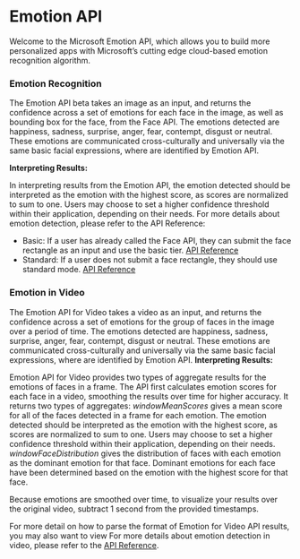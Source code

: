 <!-- 
NavPath: Emotion API
LinkLabel: Overview
Url: Emotion-api/documentation
Weight: 100
-->

# Emotion API

Welcome to the Microsoft Emotion API, which allows you to build more personalized apps with Microsoft’s cutting edge cloud-based emotion recognition algorithm.

### Emotion Recognition

The Emotion API beta takes an image as an input, and returns the confidence across a set of emotions for each face in the image, as well as bounding box for the face, from the Face API. The emotions detected are happiness, sadness, surprise, anger, fear, contempt, disgust or neutral. These emotions are communicated cross-culturally and universally via the same basic facial expressions, where are identified by Emotion API. 

**Interpreting Results:** 

In interpreting results from the Emotion API, the emotion detected should be interpreted as the emotion with the highest score, as scores are normalized to sum to one. Users may choose to set a higher confidence threshold within their application, depending on their needs. 
For more details about emotion detection, please refer to the API Reference: 
  * Basic: If a user has already called the Face API, they can submit the face rectangle as an input and use the basic tier. [API Reference](https://dev.projectoxford.ai/docs/services/5639d931ca73072154c1ce89/operations/56f23eb019845524ec61c4d7)
  * Standard: If a user does not submit a face rectangle, they should use standard mode.  [API Reference](https://dev.projectoxford.ai/docs/services/5639d931ca73072154c1ce89/operations/563b31ea778daf121cc3a5fa)

### Emotion in Video

The Emotion API for Video takes a video as an input, and returns the confidence across a set of emotions for the group of faces in the image over a period of time. The emotions detected are happiness, sadness, surprise, anger, fear, contempt, disgust or neutral. These emotions are communicated cross-culturally and universally via the same basic facial expressions, where are identified by Emotion API. 
**Interpreting Results:**

Emotion API for Video provides two types of aggregate results for the emotions of faces in a frame. The API first calculates emotion scores for each face in a video, smoothing the results over time for higher accuracy. It returns two types of aggregates: *windowMeanScores* gives a mean score for all of the faces detected in a frame for each emotion. The emotion detected should be interpreted as the emotion with the highest score, as scores are normalized to sum to one. Users may choose to set a higher confidence threshold within their application, depending on their needs. *windowFaceDistribution* gives the distribution of faces with each emotion as the dominant emotion for that face. Dominant emotions for each face have been determined based on the emotion with the highest score for that face. 

Because emotions are smoothed over time, to visualize your results over the original video, subtract 1 second from the provided timestamps. 

For more detail on how to parse the format of Emotion for Video API results, you may also want to view  <link to Glossary from Video API>
For more details about emotion detection in video, please refer to the [API Reference](https://dev.projectoxford.ai/docs/services/5639d931ca73072154c1ce89).

